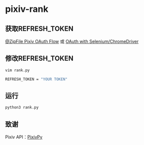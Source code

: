 # pixiv-rank

## 获取REFRESH_TOKEN

[@ZipFile Pixiv OAuth Flow](https://gist.github.com/ZipFile/c9ebedb224406f4f11845ab700124362) 或 [OAuth with Selenium/ChromeDriver](https://gist.github.com/upbit/6edda27cb1644e94183291109b8a5fde)

## 修改REFRESH_TOKEN

```bash
vim rank.py

REFRESH_TOKEN = "YOUR TOKEN"
```

## 运行

```bash
python3 rank.py
```

## 致谢

Pixiv API：[PixivPy](https://github.com/upbit/pixivpy)

